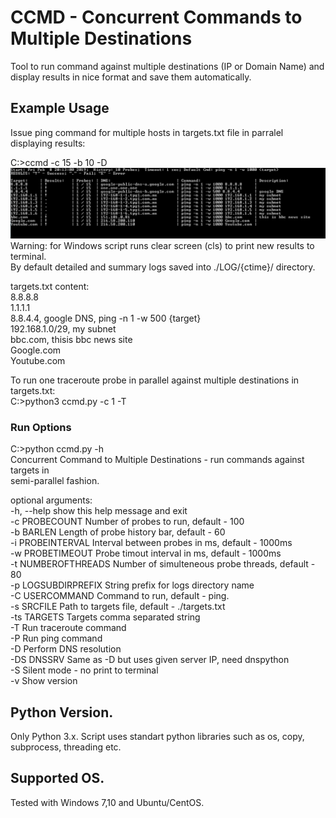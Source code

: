 # CCMD - Concurrent Commands to Multiple Destinations
Tool to run command against multiple destinations (IP or Domain Name) and display results in nice format and save them automatically. 

## Example Usage
Issue ping command for multiple hosts in targets.txt file in parralel displaying results:

C:\>ccmd -c 15 -b 10 -D
<img src="winSampleRun.gif">  
Warning: for Windows script runs clear screen (cls) to print new results to terminal.  
By default detailed and summary logs saved into ./LOG/{ctime}/ directory.  
  
targets.txt content:  
8.8.8.8  
1.1.1.1  
8.8.4.4, google DNS, ping -n 1 -w 500 {target}  
192.168.1.0/29, my subnet  
bbc.com, thisis bbc news site  
Google.com  
Youtube.com  
  

To run one traceroute probe in parallel against multiple destinations in targets.txt:  
C:\>python3 ccmd.py -c 1 -T

### Run Options
C:\>python ccmd.py -h   
Concurrent Command to Multiple Destinations - run commands against targets in  
semi-parallel fashion.  
  
optional arguments:  
  -h, --help          show this help message and exit  
  -c PROBECOUNT       Number of probes to run, default - 100  
  -b BARLEN           Length of probe history bar, default - 60  
  -i PROBEINTERVAL    Interval between probes in ms, default - 1000ms  
  -w PROBETIMEOUT     Probe timout interval in ms, default - 1000ms  
  -t NUMBEROFTHREADS  Number of simulteneous probe threads, default - 80  
  -p LOGSUBDIRPREFIX  String prefix for logs directory name  
  -C USERCOMMAND      Command to run, default - ping.  
  -s SRCFILE          Path to targets file, default - ./targets.txt  
  -ts TARGETS         Targets comma separated string  
  -T                  Run traceroute command  
  -P                  Run ping command  
  -D                  Perform DNS resolution  
  -DS DNSSRV          Same as -D but uses given server IP, need dnspython  
  -S                  Silent mode - no print to terminal  
  -v                  Show version  
  
## Python Version.
Only Python 3.x. Script uses standart python libraries such as os, copy, subprocess, threading etc.

## Supported OS.
Tested with Windows 7,10 and Ubuntu/CentOS.
